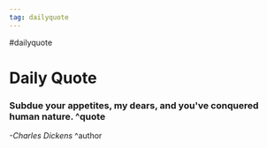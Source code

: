 ```yaml
---
tag: dailyquote
---
```


#dailyquote

# Daily Quote

### Subdue your appetites, my dears, and you've conquered human nature. ^quote
*-Charles Dickens* ^author
